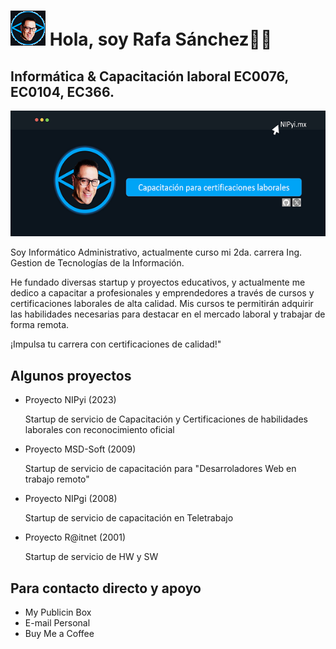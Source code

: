 <!DOCTYPE html>
<html>
<!--ENCABEZADO-->
<head>
    <meta charset="UTF-8" />
    <meta http-equiv="X-UA-Compatible" content="IE=edge">
    <meta name="viewport" content="width=, initial-scale=1.0">
<!--TITULO DE LA WEB-->
    <!--<title>RsanchezDev3</title>-->
    <link rel="stylesheet" href="style.css">
    <link href="https://fonts.googleapis.com/css2?family=Roboto&display=swap" rel="stylesheet">
</head>
<!--CUERPO-->
    <body>
<!--IMAGEN DEL LOGO Y 1ERA FRASE-->
        <h1 class="heading-element" dir="auto"><a target="_black" rel="noopener noreferrer nofollow"
                href="./Img/Img02 Logo.png"><img src="./Img/Img02 Logo.png" alt="https://MIPAGINA.com"
                    style="max-width: 100%;"></a> Hola, soy Rafa Sánchez👍🏼
        </h1>
        <h2 class="subtitulo">Informática & Capacitación laboral EC0076, EC0104, EC366.</h2>
        <img src="./Img/Img01Medium.png" alt="Imagen de portada">
<!--PARRAFO DE LA BIOGRAFÍA PERSONAL-->
        <br>
        <p class="parrafo">Soy Informático Administrativo, actualmente curso mi 2da. carrera Ing. Gestion de Tecnologías de la Información.</p>
        <p class="parrafo">He fundado diversas startup y proyectos educativos, y actualmente me dedico a capacitar a profesionales y 
            emprendedores a través de cursos y certificaciones laborales de alta calidad. Mis cursos te permitirán adquirir las habilidades
        necesarias para destacar en el mercado laboral y trabajar de forma remota.</p>
        <p class="parrafo">¡Impulsa tu carrera con certificaciones de calidad!"</p>
        <h2 class="subtitulo">Algunos proyectos</h2>
        <ul>
            <li>Proyecto NIPyi (2023)</li>
                <p> Startup de servicio de Capacitación y Certificaciones de habilidades laborales con reconocimiento oficial</p>
            <li> Proyecto MSD-Soft (2009)</li>
                <p> Startup de servicio de capacitación para "Desarroladores Web en trabajo remoto"</p>
            <li> Proyecto NIPgi (2008)</li>
                <p> Startup de servicio de capacitación en Teletrabajo</p>
            <li> Proyecto R@itnet (2001)</li>
                <p> Startup de servicio de HW y SW</p>
            </li>
        </ul>
        <h2 class="subtitulo">Para contacto directo y apoyo</h2>
        <ul>
            <li> My Publicin Box</li>
            <li> E-mail Personal</li>
            <li> Buy Me a Coffee</li>
        </ul>
<!--PIE DE PAGINA-->
        <!--<footer>
            </h2 Sigueme en mis redes sociales</h2>
            <ul>
                <li>Facebook Rsanchez69</li>
                <li>LinkeId  Rsanchez69</li>
                <li>X-Twitter @Rsanchez2</li>
            </ul>
        </footer>-->
    </body>
</html>
